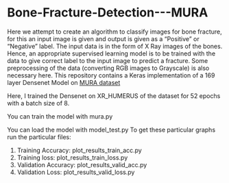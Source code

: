 # Bone-Fracture-Detection---MURA
Here we attempt to create an algorithm to classify images for bone fracture, for this an input image is given and output is given as a “Positive” or “Negative” label. The input data is in the form of X Ray images of the bones. Hence, an appropriate supervised learning model is to be trained with the data to give correct label to the input image to predict a fracture. Some preprocessing of the data (converting RGB images to Grayscale) is also necessary here.
This repository contains a Keras implementation of a 169 layer Densenet Model on [MURA dataset](https://stanfordmlgroup.github.io/competitions/mura/)

Here, I trained the Densenet on XR_HUMERUS of the dataset for 52 epochs with a batch size of 8.

You can train the model with mura.py

You can load the model with model_test.py
To get these particular graphs run the particular files:
1. Training Accuracy: plot_results_train_acc.py
2. Training loss: plot_results_train_loss.py
3. Validation Accuracy: plot_results_valid_acc.py
4. Validation Loss: plot_results_valid_loss.py

